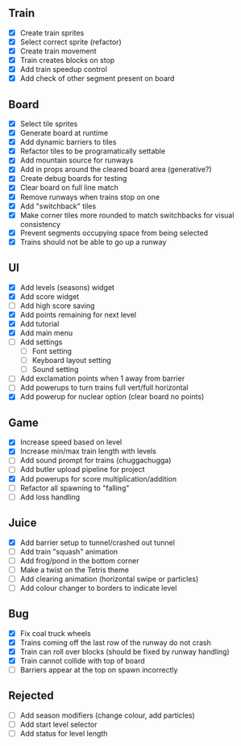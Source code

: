 ## Train
- [x] Create train sprites
- [x] Select correct sprite (refactor)
- [x] Create train movement
- [x] Train creates blocks on stop
- [x] Add train speedup control
- [x] Add check of other segment present on board
## Board
- [x] Select tile sprites
- [x] Generate board at runtime
- [x] Add dynamic barriers to tiles
- [x] Refactor tiles to be programatically settable
- [x] Add mountain source for runways
- [x] Add in props around the cleared board area (generative?)
- [x] Create debug boards for testing
- [x] Clear board on full line match
- [x] Remove runways when trains stop on one
- [x] Add "switchback" tiles
- [x] Make corner tiles more rounded to match switchbacks for visual consistency
- [x] Prevent segments occupying space from being selected
- [x] Trains should not be able to go up a runway
## UI
- [x] Add levels (seasons) widget
- [x] Add score widget
- [ ] Add high score saving
- [x] Add points remaining for next level
- [x] Add tutorial
- [x] Add main menu
- [ ] Add settings
	- [ ] Font setting
	- [ ] Keyboard layout setting
	- [ ] Sound setting
- [ ] Add exclamation points when 1 away from barrier
- [ ] Add powerups to turn trains full vert/full horizontal
- [x] Add powerup for nuclear option (clear board no points)
## Game
- [x] Increase speed based on level
- [x] Increase min/max train length with levels
- [ ] Add sound prompt for trains (chuggachugga)
- [ ] Add butler upload pipeline for project
- [x] Add powerups for score multiplication/addition
- [ ] Refactor all spawning to "falling"
- [ ] Add loss handling
## Juice
- [x] Add barrier setup to tunnel/crashed out tunnel
- [ ] Add train "squash" animation
- [ ] Add frog/pond in the bottom corner
- [ ] Make a twist on the Tetris theme
- [ ] Add clearing animation (horizontal swipe or particles)
- [ ] Add colour changer to borders to indicate level
## Bug
- [x] Fix coal truck wheels
- [x] Trains coming off the last row of the runway do not crash
- [x] Train can roll over blocks (should be fixed by runway handling)
- [x] Train cannot collide with top of board
- [ ] Barriers appear at the top on spawn incorrectly

## Rejected
- [ ] Add season modifiers (change colour, add particles)
- [ ] Add start level selector
- [ ] Add status for level length